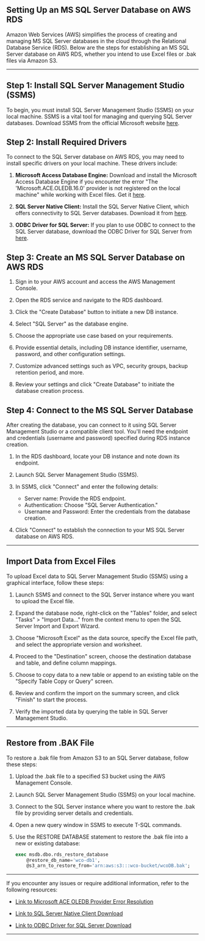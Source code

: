 ## Setting Up an MS SQL Server Database on AWS RDS

Amazon Web Services (AWS) simplifies the process of creating and managing MS SQL Server databases in the cloud through the Relational Database Service (RDS). Below are the steps for establishing an MS SQL Server database on AWS RDS, whether you intend to use Excel files or .bak files via Amazon S3.

---

## Step 1: Install SQL Server Management Studio (SSMS)

To begin, you must install SQL Server Management Studio (SSMS) on your local machine. SSMS is a vital tool for managing and querying SQL Server databases. Download SSMS from the official Microsoft website [here](https://learn.microsoft.com/en-us/sql/ssms/download-sql-server-management-studio-ssms?view=sql-server-ver16).

## Step 2: Install Required Drivers

To connect to the SQL Server database on AWS RDS, you may need to install specific drivers on your local machine. These drivers include:

1. **Microsoft Access Database Engine:** Download and install the Microsoft Access Database Engine if you encounter the error "The 'Microsoft.ACE.OLEDB.16.0' provider is not registered on the local machine" while working with Excel files. Get it [here](link_to_Microsoft_Access_Database_Engine).

2. **SQL Server Native Client:** Install the SQL Server Native Client, which offers connectivity to SQL Server databases. Download it from [here](link_to_SQL_Server_Native_Client).

3. **ODBC Driver for SQL Server:** If you plan to use ODBC to connect to the SQL Server database, download the ODBC Driver for SQL Server from [here](link_to_ODBC_Driver_for_SQL_Server).

## Step 3: Create an MS SQL Server Database on AWS RDS

1. Sign in to your AWS account and access the AWS Management Console.

2. Open the RDS service and navigate to the RDS dashboard.

3. Click the "Create Database" button to initiate a new DB instance.

4. Select "SQL Server" as the database engine.

5. Choose the appropriate use case based on your requirements.

6. Provide essential details, including DB instance identifier, username, password, and other configuration settings.

7. Customize advanced settings such as VPC, security groups, backup retention period, and more.

8. Review your settings and click "Create Database" to initiate the database creation process.

## Step 4: Connect to the MS SQL Server Database

After creating the database, you can connect to it using SQL Server Management Studio or a compatible client tool. You'll need the endpoint and credentials (username and password) specified during RDS instance creation.

1. In the RDS dashboard, locate your DB instance and note down its endpoint.

2. Launch SQL Server Management Studio (SSMS).

3. In SSMS, click "Connect" and enter the following details:
   - Server name: Provide the RDS endpoint.
   - Authentication: Choose "SQL Server Authentication."
   - Username and Password: Enter the credentials from the database creation.

4. Click "Connect" to establish the connection to your MS SQL Server database on AWS RDS.

---

## Import Data from Excel Files

To upload Excel data to SQL Server Management Studio (SSMS) using a graphical interface, follow these steps:

1. Launch SSMS and connect to the SQL Server instance where you want to upload the Excel file.

2. Expand the database node, right-click on the "Tables" folder, and select "Tasks" > "Import Data..." from the context menu to open the SQL Server Import and Export Wizard.

3. Choose "Microsoft Excel" as the data source, specify the Excel file path, and select the appropriate version and worksheet.

4. Proceed to the "Destination" screen, choose the destination database and table, and define column mappings.

5. Choose to copy data to a new table or append to an existing table on the "Specify Table Copy or Query" screen.

6. Review and confirm the import on the summary screen, and click "Finish" to start the process.

7. Verify the imported data by querying the table in SQL Server Management Studio.

---

## Restore from .BAK File

To restore a .bak file from Amazon S3 to an SQL Server database, follow these steps:

1. Upload the .bak file to a specified S3 bucket using the AWS Management Console.

2. Launch SQL Server Management Studio (SSMS) on your local machine.

3. Connect to the SQL Server instance where you want to restore the .bak file by providing server details and credentials.

4. Open a new query window in SSMS to execute T-SQL commands.

5. Use the RESTORE DATABASE statement to restore the .bak file into a new or existing database:

   ```sql
   exec msdb.dbo.rds_restore_database
       @restore_db_name='wco-db1',
       @s3_arn_to_restore_from='arn:aws:s3:::wco-bucket/wcoDB.bak';
   ```

---

If you encounter any issues or require additional information, refer to the following resources:

- [Link to Microsoft ACE OLEDB Provider Error Resolution](https://answers.microsoft.com/en-us/msoffice/forum/all/the-microsoftaceoledb160-provider-is-not/45dd60f3-69f5-4e9c-ba8d-2b2bcc4bc78c)

- [Link to SQL Server Native Client Download](https://www.microsoft.com/en-us/download/details.aspx?id=50402)

- [Link to ODBC Driver for SQL Server Download](https://learn.microsoft.com/en-us/sql/connect/odbc/download-odbc-driver-for-sql-server?view=sql-server-ver16)


---
